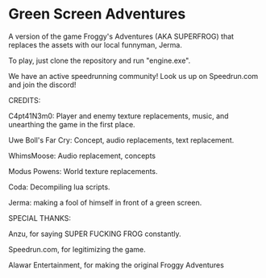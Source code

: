 # Green Screen Adventures
A version of the game Froggy's Adventures (AKA SUPERFROG) that replaces the assets with our local funnyman, Jerma.

To play, just clone the repository and run "engine.exe".

We have an active speedrunning community! Look us up on Speedrun.com and join the discord!



CREDITS:

C4pt41N3m0: Player and enemy texture replacements, music, and unearthing the game in the first place.

Uwe Boll's Far Cry: Concept, audio replacements, text replacement.

WhimsMoose: Audio replacement, concepts

Modus Powens: World texture replacements.

Coda: Decompiling lua scripts.

Jerma: making a fool of himself in front of a green screen.

SPECIAL THANKS:

Anzu, for saying SUPER FUCKING FROG constantly.

Speedrun.com, for legitimizing the game.

Alawar Entertainment, for making the original Froggy Adventures

